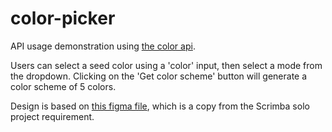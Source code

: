 # color-picker
 API usage demonstration using [the color api](https://www.thecolorapi.com/docs#schemes-generate-scheme-get).

 Users can select a seed color using a 'color' input, then select a mode from the dropdown. Clicking on the 'Get color scheme' button will generate a color scheme of 5 colors. 

 Design is based on [this figma file](https://www.figma.com/design/HsYPZjPlbs1oraolaEwsYN/Color-Scheme-Generator-(Copy)?node-id=0-1&p=f&t=SQwtDmhGnVDDOcuN-0), which is a copy from the Scrimba solo project requirement. 

